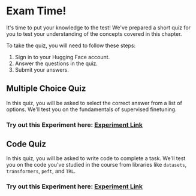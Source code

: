 # Exam Time!

It's time to put your knowledge to the test! We've prepared a short quiz for you to test your understanding of the concepts covered in this chapter.

To take the quiz, you will need to follow these steps:

1. Sign in to your Hugging Face account.
2. Answer the questions in the quiz.
3. Submit your answers.


## Multiple Choice Quiz

In this quiz, you will be asked to select the correct answer from a list of options. We'll test you on the fundamentals of supervised finetuning.

<h3>Try out this Experiment here: <a href="https://nlp-course-supervised-finetuning-quiz.hf.space" target="_blank">Experiment Link</a> </h3>


## Code Quiz

In this quiz, you will be asked to write code to complete a task. We'll test you on the code you've studied in the course from libraries like `datasets`, `transformers`, `peft`, and `TRL`.

<h3>Try out this Experiment here: <a href="https://nlp-course-sft-code-quiz.hf.space" target="_blank">Experiment Link</a> </h3>